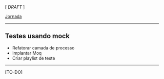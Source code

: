 [ _DRAFT_ ]

[Jornada](jornada)

---

## Testes usando mock

- Refatorar camada de processo
- Implantar Moq
- Criar playlist de teste

---

[TO-DO]